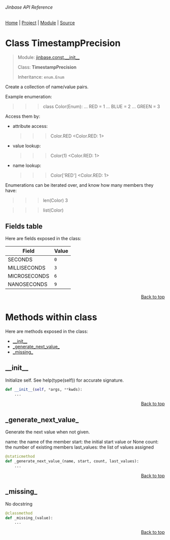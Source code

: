 ###### Jinbase API Reference
[Home](/docs/api/README.md) | [Project](/README.md) | [Module](/docs/api/modules/jinbase/const/__init__/README.md) | [Source](/src/jinbase/const/__init__.py)

# Class TimestampPrecision
> Module: [jinbase.const.\_\_init\_\_](/docs/api/modules/jinbase/const/__init__/README.md)
>
> Class: **TimestampPrecision**
>
> Inheritance: `enum.Enum`

Create a collection of name/value pairs.

Example enumeration:

>>> class Color(Enum):
...     RED = 1
...     BLUE = 2
...     GREEN = 3

Access them by:

- attribute access:

  >>> Color.RED
  <Color.RED: 1>

- value lookup:

  >>> Color(1)
  <Color.RED: 1>

- name lookup:

  >>> Color['RED']
  <Color.RED: 1>

Enumerations can be iterated over, and know how many members they have:

>>> len(Color)
3

>>> list(Color)

## Fields table
Here are fields exposed in the class:

| Field | Value |
| --- | --- |
| SECONDS | `0` |
| MILLISECONDS | `3` |
| MICROSECONDS | `6` |
| NANOSECONDS | `9` |

<p align="right"><a href="#jinbase-api-reference">Back to top</a></p>

# Methods within class
Here are methods exposed in the class:
- [\_\_init\_\_](#__init__)
- [\_generate\_next\_value\_](#_generate_next_value_)
- [\_missing\_](#_missing_)

## \_\_init\_\_
Initialize self.  See help(type(self)) for accurate signature.

```python
def __init__(self, *args, **kwds):
    ...
```

<p align="right"><a href="#jinbase-api-reference">Back to top</a></p>

## \_generate\_next\_value\_
Generate the next value when not given.

name: the name of the member
start: the initial start value or None
count: the number of existing members
last_values: the list of values assigned

```python
@staticmethod
def _generate_next_value_(name, start, count, last_values):
    ...
```

<p align="right"><a href="#jinbase-api-reference">Back to top</a></p>

## \_missing\_
No docstring

```python
@classmethod
def _missing_(value):
    ...
```

<p align="right"><a href="#jinbase-api-reference">Back to top</a></p>
